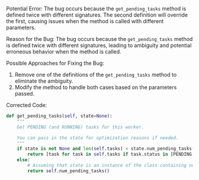 Potential Error:
The bug occurs because the `get_pending_tasks` method is defined twice with different signatures. The second definition will override the first, causing issues when the method is called with different parameters.

Reason for the Bug:
The bug occurs because the `get_pending_tasks` method is defined twice with different signatures, leading to ambiguity and potential erroneous behavior when the method is called.

Possible Approaches for Fixing the Bug:
1. Remove one of the definitions of the `get_pending_tasks` method to eliminate the ambiguity.
2. Modify the method to handle both cases based on the parameters passed.

Corrected Code:
```python
def get_pending_tasks(self, state=None):
    """
    Get PENDING (and RUNNING) tasks for this worker.

    You can pass in the state for optimization reasons if needed.
    """
    if state is not None and len(self.tasks) < state.num_pending_tasks():
        return [task for task in self.tasks if task.status in [PENDING, RUNNING]]
    else:
        # Assuming that state is an instance of the class containing num_pending_tasks method
        return self.num_pending_tasks()
```